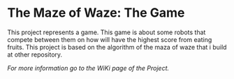 # The Maze of Waze: The Game

This project represents a game.
This game is about some robots that compete between them on how will have the highest score from eating fruits.
This project is based on the algorithm of the maza of waze that i build at other repository.

*For  more information go to the WiKi page of the Project.*
